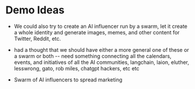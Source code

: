 # Demo Ideas

* We could also try to create an AI influencer run by a swarm, let it create a whole identity and generate images, memes, and other content for Twitter, Reddit, etc.

* had a thought that we should have either a more general one of these or a swarm or both -- need something connecting all the calendars, events, and initiatives of all the AI communities, langchain, laion, eluther, lesswrong, gato, rob miles, chatgpt hackers, etc etc

* Swarm of AI influencers to spread marketing
